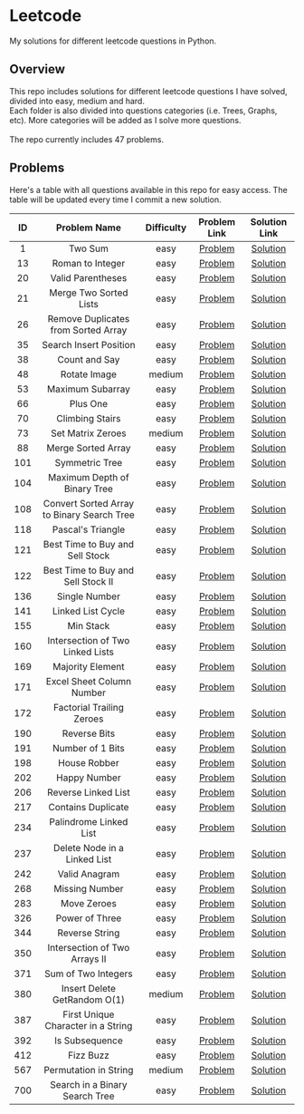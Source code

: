 # Leetcode
My solutions for different leetcode questions in Python.

## Overview
This repo includes solutions for different leetcode questions I have solved, divided into easy, medium and hard.  
Each folder is also divided into questions categories (i.e. Trees, Graphs, etc). More categories will be added as I solve more questions.<br><br>
The repo currently includes 47 problems.

## Problems
Here's a table with all questions available in this repo for easy access. The table will be updated every time I commit a new solution.<br>

| ID | Problem Name | Difficulty | Problem Link | Solution Link |
| :---: | :-----------: | :---: | :---: | :---: |
| 1 | Two Sum | easy | [Problem](https://leetcode.com/problems/two-sum/) | [Solution](https://github.com/karimkhattaby/Leetcode/blob/master/easy/Hash%20Tables/Two%20Sum.py)
| 13 | Roman to Integer | easy | [Problem](https://leetcode.com/problems/roman-to-integer/) | [Solution](https://github.com/karimkhattaby/Leetcode/blob/master/easy/Strings/Roman%20to%20Integer.py)
| 20 | Valid Parentheses | easy | [Problem](https://leetcode.com/problems/valid-parentheses/) | [Solution](https://github.com/karimkhattaby/Leetcode/blob/master/easy/Strings/Valid%20Parentheses.py)
| 21 | Merge Two Sorted Lists | easy | [Problem](https://leetcode.com/problems/merge-two-sorted-lists/) | [Solution](https://github.com/karimkhattaby/Leetcode/blob/master/easy/Linked%20Lists/Merge%20Two%20Sorted%20Lists.py)
| 26 | Remove Duplicates from Sorted Array | easy | [Problem](https://leetcode.com/problems/remove-duplicates-from-sorted-array/) | [Solution](https://github.com/karimkhattaby/Leetcode/blob/master/easy/Arrays/Remove%20Duplicates%20from%20Sorted%20Array.py)
| 35 | Search Insert Position | easy | [Problem](https://leetcode.com/problems/search-insert-position/) | [Solution](https://github.com/karimkhattaby/Leetcode/blob/master/easy/Binary%20Search/Search%20Insert%20Position.py)
| 38 | Count and Say | easy | [Problem](https://leetcode.com/problems/count-and-say/) | [Solution](https://github.com/karimkhattaby/Leetcode/blob/master/easy/Strings/Count%20and%20Say.py)
| 48 | Rotate Image | medium | [Problem](https://leetcode.com/problems/rotate-image/) | [Solution](https://github.com/karimkhattaby/Leetcode/blob/master/medium/Arrays/Rotate%20Image.py)
| 53 | Maximum Subarray | easy | [Problem](https://leetcode.com/problems/maximum-subarray/) | [Solution](https://github.com/karimkhattaby/Leetcode/blob/master/easy/DP/Maximum%20Subarray.py)
| 66 | Plus One | easy | [Problem](https://leetcode.com/problems/plus-one/) | [Solution](https://github.com/karimkhattaby/Leetcode/blob/master/easy/Arrays/Plus%20One.py)
| 70 | Climbing Stairs | easy | [Problem](https://leetcode.com/problems/climbing-stairs/) | [Solution](https://github.com/karimkhattaby/Leetcode/blob/master/easy/DP/Climbing%20Stairs.py)
| 73 | Set Matrix Zeroes | medium | [Problem](https://leetcode.com/problems/set-matrix-zeroes/) | [Solution](https://github.com/karimkhattaby/Leetcode/blob/master/medium/Arrays/Set%20Matrix%20Zeroes.py)
| 88 | Merge Sorted Array | easy | [Problem](https://leetcode.com/problems/merge-sorted-array/) | [Solution](https://github.com/karimkhattaby/Leetcode/blob/master/easy/Arrays/Merge%20Sorted%20Array.py)
| 101 | Symmetric Tree | easy | [Problem](https://leetcode.com/problems/symmetric-tree/) | [Solution](https://github.com/karimkhattaby/Leetcode/blob/master/easy/Trees/Symmetric%20Tree.py)
| 104 | Maximum Depth of Binary Tree | easy | [Problem](https://leetcode.com/problems/maximum-depth-of-binary-tree/) | [Solution](https://github.com/karimkhattaby/Leetcode/blob/master/easy/Trees/Maximum%20Depth%20of%20Binary%20Tree.py)
| 108 | Convert Sorted Array to Binary Search Tree | easy | [Problem](https://leetcode.com/problems/convert-sorted-array-to-binary-search-tree/) | [Solution](https://github.com/karimkhattaby/Leetcode/blob/master/easy/BST/Convert%20Sorted%20Array%20to%20Binary%20Search%20Tree.py)
| 118 | Pascal's Triangle | easy | [Problem](https://leetcode.com/problems/pascals-triangle/) | [Solution](https://github.com/karimkhattaby/Leetcode/blob/master/easy/DP/Pascal%27s%20Triangle.py)
| 121 | Best Time to Buy and Sell Stock | easy | [Problem](https://leetcode.com/problems/best-time-to-buy-and-sell-stock/) | [Solution](https://github.com/karimkhattaby/Leetcode/blob/master/easy/DP/Best%20Time%20to%20Buy%20and%20Sell%20Stock.py)
| 122 | Best Time to Buy and Sell Stock II | easy | [Problem](https://leetcode.com/problems/best-time-to-buy-and-sell-stock-ii/) | [Solution](https://github.com/karimkhattaby/Leetcode/blob/master/easy/Greedy/Best%20Time%20to%20Buy%20and%20Sell%20Stock%20II.py)
| 136 | Single Number | easy | [Problem](https://leetcode.com/problems/single-number/) | [Solution](https://github.com/karimkhattaby/Leetcode/blob/master/easy/Arrays/Single%20Number.py)
| 141 | Linked List Cycle | easy | [Problem](https://leetcode.com/problems/linked-list-cycle/) | [Solution](https://github.com/karimkhattaby/Leetcode/blob/master/easy/Linked%20Lists/Linked%20List%20Cycle.py)
| 155 | Min Stack | easy | [Problem](https://leetcode.com/problems/min-stack/) | [Solution](https://github.com/karimkhattaby/Leetcode/blob/master/easy/OOD/Min%20Stack.py)
| 160 | Intersection of Two Linked Lists | easy | [Problem](https://leetcode.com/problems/intersection-of-two-linked-lists/) | [Solution](https://github.com/karimkhattaby/Leetcode/blob/master/easy/Linked%20Lists/Intersection%20of%20Two%20Linked%20Lists.py)
| 169 | Majority Element | easy | [Problem](https://leetcode.com/problems/majority-element/) | [Solution](https://github.com/karimkhattaby/Leetcode/blob/master/easy/Arrays/Majority%20Element.py)
| 171 | Excel Sheet Column Number | easy | [Problem](https://leetcode.com/problems/excel-sheet-column-number/) | [Solution](https://github.com/karimkhattaby/Leetcode/blob/master/easy/Strings/Excel%20Sheet%20Column%20Number.py)
| 172 | Factorial Trailing Zeroes | easy | [Problem](https://leetcode.com/problems/factorial-trailing-zeroes/) | [Solution](https://github.com/karimkhattaby/Leetcode/blob/master/easy/Math/Factorial%20Trailing%20Zeroes.py)
| 190 | Reverse Bits | easy | [Problem](https://leetcode.com/problems/reverse-bits/) | [Solution](https://github.com/karimkhattaby/Leetcode/blob/master/easy/Bit%20Manipulation/Reverse%20Bits.py)
| 191 | Number of 1 Bits | easy | [Problem](https://leetcode.com/problems/number-of-1-bits/) | [Solution](https://github.com/karimkhattaby/Leetcode/blob/master/easy/Bit%20Manipulation/Number%20of%201%20Bits.py)
| 198 | House Robber | easy | [Problem](https://leetcode.com/problems/house-robber/) | [Solution](https://github.com/karimkhattaby/Leetcode/blob/master/easy/DP/House%20Robber.py)
| 202 | Happy Number | easy | [Problem](https://leetcode.com/problems/happy-number/) | [Solution](https://github.com/karimkhattaby/Leetcode/blob/master/easy/Hash%20Tables/Happy%20Number.py)
| 206 | Reverse Linked List | easy | [Problem](https://leetcode.com/problems/reverse-linked-list/) | [Solution](https://github.com/karimkhattaby/Leetcode/blob/master/easy/Linked%20Lists/Reverse%20Linked%20List.py)
| 217 | Contains Duplicate | easy | [Problem](https://leetcode.com/problems/contains-duplicate/) | [Solution](https://github.com/karimkhattaby/Leetcode/blob/master/easy/Arrays/Contains%20Duplicate.py)
| 234 | Palindrome Linked List | easy | [Problem](https://leetcode.com/problems/palindrome-linked-list/) | [Solution](https://github.com/karimkhattaby/Leetcode/blob/master/easy/Linked%20Lists/Palindrome%20Linked%20List.py)
| 237 | Delete Node in a Linked List | easy | [Problem](https://leetcode.com/problems/delete-node-in-a-linked-list/) | [Solution](https://github.com/karimkhattaby/Leetcode/blob/master/easy/Linked%20Lists/Delete%20Node%20in%20a%20Linked%20List.py)
| 242 | Valid Anagram | easy | [Problem](https://leetcode.com/problems/valid-anagram/) | [Solution](https://github.com/karimkhattaby/Leetcode/blob/master/easy/Strings/Valid%20Anagram.py)
| 268 | Missing Number | easy | [Problem](https://leetcode.com/problems/missing-number/) | [Solution](https://github.com/karimkhattaby/Leetcode/blob/master/easy/Arrays/Missing%20Number.py)
| 283 | Move Zeroes | easy | [Problem](https://leetcode.com/problems/move-zeroes/) | [Solution](https://github.com/karimkhattaby/Leetcode/blob/master/easy/2%20pointers/Move%20Zeroes.py)
| 326 | Power of Three | easy | [Problem](https://leetcode.com/problems/power-of-three/) | [Solution](https://github.com/karimkhattaby/Leetcode/blob/master/easy/Math/Power%20of%20Three.py)
| 344 | Reverse String | easy | [Problem](https://leetcode.com/problems/reverse-string/) | [Solution](https://github.com/karimkhattaby/Leetcode/blob/master/easy/Strings/Reverse%20String.py)
| 350 | Intersection of Two Arrays II | easy | [Problem](https://leetcode.com/problems/intersection-of-two-arrays-ii/) | [Solution](https://github.com/karimkhattaby/Leetcode/blob/master/easy/Arrays/Intersection%20of%20Two%20Arrays%20II.py)
| 371 | Sum of Two Integers | easy | [Problem](https://leetcode.com/problems/sum-of-two-integers/) | [Solution](https://github.com/karimkhattaby/Leetcode/blob/master/easy/Bit%20Manipulation/Sum%20of%20Two%20Integers.py)
| 380 | Insert Delete GetRandom O(1) | medium | [Problem](https://leetcode.com/problems/insert-delete-getrandom-o1/) | [Solution](https://github.com/karimkhattaby/Leetcode/blob/master/medium/OOD/Insert%20Delete%20GetRandom%20O%281%29.py)
| 387 | First Unique Character in a String | easy | [Problem](https://leetcode.com/problems/first-unique-character-in-a-string/) | [Solution](https://github.com/karimkhattaby/Leetcode/blob/master/easy/Strings/First%20Unique%20Character%20in%20a%20String.py)
| 392 | Is Subsequence | easy | [Problem](https://leetcode.com/problems/is-subsequence) | [Solution](https://github.com/karimkhattaby/Leetcode/blob/master/easy/2%20pointers/Is%20Subsequence.py)
| 412 | Fizz Buzz | easy | [Problem](https://leetcode.com/problems/fizz-buzz/) | [Solution](https://github.com/karimkhattaby/Leetcode/blob/master/easy/Arrays/Fizz%20Buzz.py)
| 567 | Permutation in String | medium | [Problem](https://leetcode.com/problems/permutation-in-string/) | [Solution](https://github.com/karimkhattaby/Leetcode/blob/master/medium/Strings/Permutation%20in%20String.py)
| 700 | Search in a Binary Search Tree | easy | [Problem](https://leetcode.com/problems/search-in-a-binary-search-tree/) | [Solution](https://github.com/karimkhattaby/Leetcode/blob/master/easy/BST/Search%20in%20a%20BST.py)
